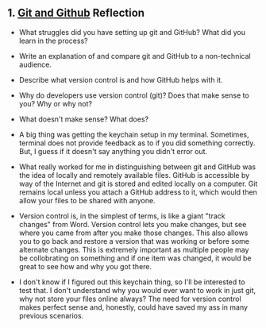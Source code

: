 ## 1. [Git and Github](1_get_started/readme.md) Reflection

* What struggles did you have setting up git and GitHub? What did you learn in the process?
* Write an explanation of and compare git and GitHub to a non-technical audience. 
* Describe what version control is and how GitHub helps with it.
* Why do developers use version control (git)? Does that make sense to you? Why or why not?
* What doesn't make sense? What does?

* A big thing was getting the keychain setup in my terminal. Sometimes, terminal does not provide feedback as to if you did something correctly. But, I guess if it doesn't say anything you didn't error out.
* What really worked for me in distinguishing between git and GitHub was the idea of locally and remotely available files. GitHub is accessible by way of the Internet and git is stored and edited locally on a computer. Git remains local unless you attach a GitHub address to it, which would then allow your files to be shared with anyone. 
* Version control is, in the simplest of terms, is like a giant "track changes" from Word. Version control lets you make changes, but see where you came from after you make those changes. This also allows you to go back and restore a version that was working or before some alternate changes. This is extremely important as multiple people may be collobrating on something and if one item was changed, it would be great to see how and why you got there.
* I don't know if I figured out this keychain thing, so I'll be interested to test that. I don't understand why you would ever want to work in just git, why not store your files online always? The need for version control makes perfect sense and, honestly, could have saved my ass in many previous scenarios.
